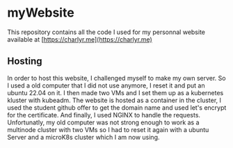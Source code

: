 # myWebsite
This repository contains all the code I used for my personnal website available at [https://charlyr.me](https://charlyr.me)
## Hosting
In order to host this website, I challenged myself to make my own server. So I used a old computer that I did not use anymore, I reset it and put an ubuntu 22.04 on it. I then made two VMs  and I set them up as a kubernetes kluster with kubeadm. The website is hosted as a container in the cluster, I used the student github offer to get the domain name and used let's encrypt for the certificate. And finally, I used NGINX to handle the requests.<bt>
Unfortunatly, my old computer was not strong enough to work as a multinode cluster with two VMs so I had to reset it again with a ubuntu Server and a microK8s cluster which I am now using.
